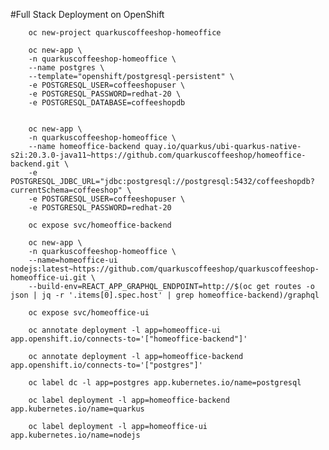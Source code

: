 #Full Stack Deployment on OpenShift

        oc new-project quarkuscoffeeshop-homeoffice

        oc new-app \
        -n quarkuscoffeeshop-homeoffice \
        --name postgres \
        --template="openshift/postgresql-persistent" \
        -e POSTGRESQL_USER=coffeeshopuser \
        -e POSTGRESQL_PASSWORD=redhat-20 \
        -e POSTGRESQL_DATABASE=coffeeshopdb


        oc new-app \
        -n quarkuscoffeeshop-homeoffice \
        --name homeoffice-backend quay.io/quarkus/ubi-quarkus-native-s2i:20.3.0-java11~https://github.com/quarkuscoffeeshop/homeoffice-backend.git \
        -e POSTGRESQL_JDBC_URL="jdbc:postgresql://postgresql:5432/coffeeshopdb?currentSchema=coffeeshop" \
        -e POSTGRESQL_USER=coffeeshopuser \
        -e POSTGRESQL_PASSWORD=redhat-20

        oc expose svc/homeoffice-backend

        oc new-app \
        -n quarkuscoffeeshop-homeoffice \
        --name=homeoffice-ui nodejs:latest~https://github.com/quarkuscoffeeshop/quarkuscoffeeshop-homeoffice-ui.git \
        --build-env=REACT_APP_GRAPHQL_ENDPOINT=http://$(oc get routes -o json | jq -r '.items[0].spec.host' | grep homeoffice-backend)/graphql

        oc expose svc/homeoffice-ui

        oc annotate deployment -l app=homeoffice-ui app.openshift.io/connects-to='["homeoffice-backend"]'

        oc annotate deployment -l app=homeoffice-backend app.openshift.io/connects-to='["postgres"]'

        oc label dc -l app=postgres app.kubernetes.io/name=postgresql

        oc label deployment -l app=homeoffice-backend app.kubernetes.io/name=quarkus

        oc label deployment -l app=homeoffice-ui app.kubernetes.io/name=nodejs
